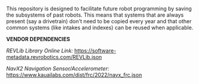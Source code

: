 This repository is designed to facilitate future robot programming by saving the subsystems of past robots. This means that systems that are always present (say a drivetrain) don't need to be copied every year and that other common systems (like intakes and indexes) can be reused when applicable.

**VENDOR DEPENDENCIES**

*REVLib Library Online Link:* https://software-metadata.revrobotics.com/REVLib.json

*NavX2 Navigation Sensor/Accelerometer:* https://www.kauailabs.com/dist/frc/2022/navx_frc.json 
